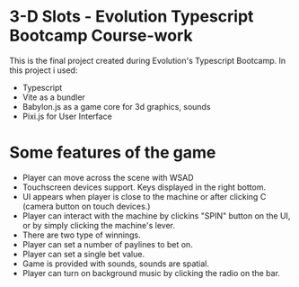 
# 3-D Slots - Evolution Typescript Bootcamp Course-work

This is the final project created during Evolution's Typescript Bootcamp. In this project i used:
- Typescript
- Vite as a bundler
- Babylon.js as a game core for 3d graphics, sounds
- Pixi.js for User Interface

# Some features of the game
- Player can move across the scene with WSAD
- Touchscreen devices support. Keys displayed in the right bottom.
- UI appears when player is close to the machine or after clicking C (camera button on touch devices.)
- Player can interact with the machine by clickins "SPIN" button on the UI, or by simply clicking the machine's lever.
- There are two type of winnings. 
- Player can set a number of paylines to bet on.
- Player can set a single bet value.
- Game is provided with sounds, sounds are spatial.
- Player can turn on background music by clicking the radio on the bar.

